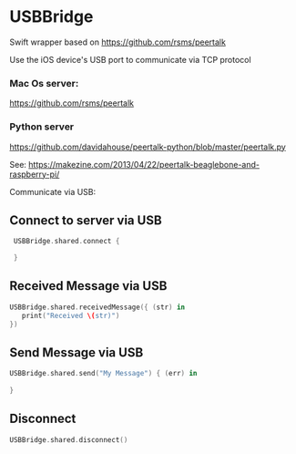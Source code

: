 # USBBridge
Swift wrapper based on https://github.com/rsms/peertalk

Use the iOS device's USB port to communicate via TCP protocol 

### Mac Os server:
https://github.com/rsms/peertalk

### Python server
https://github.com/davidahouse/peertalk-python/blob/master/peertalk.py

See: https://makezine.com/2013/04/22/peertalk-beaglebone-and-raspberry-pi/

Communicate via USB:

## Connect to server via USB
```swift
 USBBridge.shared.connect {

 }
```

## Received Message via USB
```swift
USBBridge.shared.receivedMessage({ (str) in
   print("Received \(str)")
})
```

## Send Message via USB
```swift
USBBridge.shared.send("My Message") { (err) in
                
}
```

## Disconnect
```swift
USBBridge.shared.disconnect()
```


